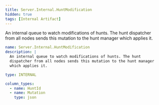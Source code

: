 ```yaml
---
title: Server.Internal.HuntModification
hidden: true
tags: [Internal Artifact]
---
```


An internal queue to watch modifications of hunts. The hunt
dispatcher from all nodes sends this mutation to the hunt manager
which applies it.


```yaml
name: Server.Internal.HuntModification
description: |
  An internal queue to watch modifications of hunts. The hunt
  dispatcher from all nodes sends this mutation to the hunt manager
  which applies it.

type: INTERNAL

column_types:
  - name: HuntId
  - name: Mutation
    type: json

```
